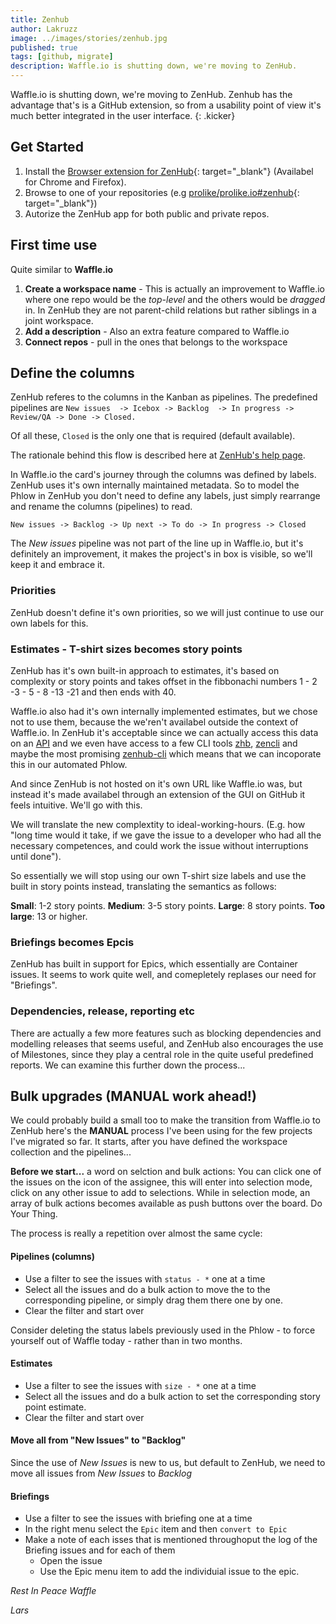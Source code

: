 ```yaml
---
title: Zenhub
author: Lakruzz
image: ../images/stories/zenhub.jpg
published: true
tags: [github, migrate]
description: Waffle.io is shutting down, we're moving to ZenHub.
---
```


Waffle.io is shutting down, we're moving to ZenHub. Zenhub has the advantage that's is a GitHub extension, so from a usability point of view it's much better integrated in the user interface.
{: .kicker}

## Get Started
1. Install the [Browser extension for ZenHub](https://www.zenhub.com/extension){: target="_blank"} (Availabel for Chrome and Firefox).
2. Browse to one of your repositories (e.g [prolike/prolike.io#zenhub](https://github.com/prolike/prolike.io#zenhub){: target="_blank"})
3. Autorize the ZenHub app for both public and private repos.

## First time use
Quite similar to **Waffle.io**
1. **Create a workspace name** - This is actually an improvement to Waffle.io where one repo would be the *top-level* and the others would be *dragged* in. In ZenHub they are not parent-child relations but rather siblings in a joint workspace.
2. **Add a description** - Also an extra feature compared to Waffle.io
3. **Connect repos** - pull in the ones that belongs to the workspace

## Define the columns
ZenHub referes to the columns in the Kanban as pipelines. The predefined pipelines are `New issues  -> Icebox -> Backlog  -> In progress -> Review/QA -> Done -> Closed.`

Of all these, `Closed` is the only one that is required (default available).

The rationale behind this flow is described here at [ZenHub's help page](https://help.zenhub.com/support/home).

In Waffle.io the card's journey through the columns was defined by labels. ZenHub uses it's own internally maintained metadata. So to model the Phlow in ZenHub you don't need to define any labels, just simply rearrange and rename the columns (pipelines) to read.

`New issues -> Backlog -> Up next -> To do -> In progress -> Closed`

The *New issues* pipeline was not part of the line up in Waffle.io, but it's definitely an improvement, it makes the project's in box is visible, so we'll keep it and embrace it.

### Priorities
ZenHub doesn't define it's own priorities, so we will just continue to use our own labels for this.

### Estimates - T-shirt sizes becomes story points
ZenHub has it's own built-in approach to estimates, it's based on complexity or story points and takes offset in the fibbonachi numbers 1 - 2 -3 - 5 - 8 -13 -21 and then ends with 40.

Waffle.io also had it's own internally implemented estimates, but we chose not to use them, because the we'ren't availabel outside the context of Waffle.io. In ZenHub it's acceptable since we can actually access this data on an [API](https://github.com/ZenHubIO/API) and we even have access to a few CLI tools [zhb](https://github.com/cou929/zhb), [zencli](https://github.com/eltorocorp/zencli) and maybe the most promising [zenhub-cli](https://github.com/hiredgun/zenhub-cli) which means that we can incoporate this in our automated Phlow.

And since ZenHub is not hosted on it's own URL like Waffle.io was, but instead it's made availabel through an extension of the GUI on GitHub it feels intuitive. We'll go with this.

We will translate the new complextity to ideal-working-hours. (E.g. how "long time would it take, if we gave the issue to a developer who had all the necessary competences, and could work the issue without interruptions until done").

So essentially we will stop using our own T-shirt size labels and use the built in story points instead, translating the semantics as follows:

**Small**: 1-2 story points.
**Medium**: 3-5 story points.
**Large**: 8 story points.
**Too large**: 13 or higher.

### Briefings becomes Epcis
ZenHub has built in support for Epics, which essentially are Container issues. It seems to work quite well, and comepletely replases our need for "Briefings".

### Dependencies, release, reporting etc
There are actually a few more features such as blocking dependencies and modelling releases that seems useful, and ZenHub also encourages the use of Milestones, since they play a central role in the quite useful predefined reports. We can examine this further down the process...

## Bulk upgrades (MANUAL work ahead!)
We could probably build a small too to make the transition from Waffle.io to ZenHub here's the **MANUAL** process I've been using for the few projects I've migrated so far. It starts, after you have defined the workspace collection and the pipelines...

**Before we start...** a word on selction and bulk actions: You can click one of the issues on the icon of the assignee, this will enter into  selection mode, click on any other issue to add to selections. While in selection mode, an array of bulk actions becomes available as push buttons over the board. Do Your Thing.

The process is really a repetition over almost the same cycle:

#### Pipelines (columns)
* Use a filter to see the issues with `status - *`  one at a time
* Select all the issues and do a bulk action to move the to the corresponding pipeline, or simply drag them there one by one.
* Clear the filter and start over

Consider deleting the status labels  previously used in the Phlow - to force yourself out of Waffle today - rather than in two months.

#### Estimates
* Use a filter to see the issues with `size - *` one at a time
* Select all the issues and do a bulk action to set the corresponding story point estimate.
* Clear the filter and start over

#### Move all from "New Issues" to "Backlog"
Since the use of *New Issues* is new to us, but default to ZenHub,  we need to move all issues from *New Issues* to *Backlog*

#### Briefings
* Use a filter to see the issues with briefing one at a time
* In the right menu select the `Epic` item and then `convert to Epic`
* Make a note of each isses that is mentioned throughoput the log of the Briefing issues and for each of them
  * Open the issue
  * Use the Epic menu item to add the individuial issue to the epic.



*Rest In Peace Waffle*

*Lars*
